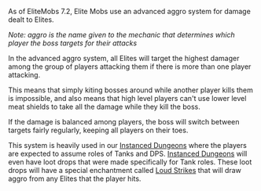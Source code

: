As of EliteMobs 7.2, Elite Mobs use an advanced aggro system for damage dealt to Elites.

*Note: aggro is the name given to the mechanic that determines which player the boss targets for their attacks*

In the advanced aggro system, all Elites will target the highest damager among the group of players attacking them if there is more than one player attacking.

This means that simply kiting bosses around while another player kills them is impossible, and also means that high level players can't use lower level meat shields to take all the damage while they kill the boss.

If the damage is balanced among players, the boss will switch between targets fairly regularly, keeping all players on their toes.

This system is heavily used in our [Instanced Dungeons](https://magmaguy.com/wiki.html#en+elitemobs+instanced_dungeon_difficulty.md) where the players are expected to assume roles of Tanks and DPS. [Instanced Dungeons](https://magmaguy.com/wiki.html#en+elitemobs+instanced_dungeon_difficulty.md) will even have loot drops that were made specifically for Tank roles. These loot drops will have a special enchantment called [Loud Strikes](https://magmaguy.com/wiki.html#en+elitemobs+custom_enchantments_list.md%loud-strikes) that will draw aggro from any Elites that the player hits.